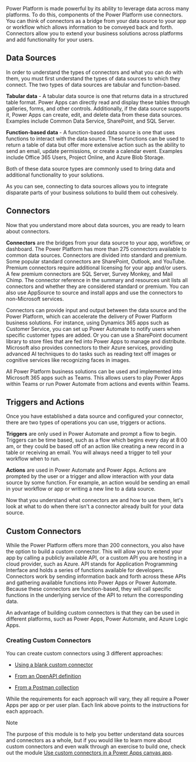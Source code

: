 Power Platform is made powerful by its ability to leverage data across many
platforms. To do this, components of the Power Platform use connectors. You can
think of connectors as a bridge from your data source to your app or workflow
which allows information to be conveyed back and forth. Connectors allow you to
extend your business solutions across platforms and add functionality for your
users.

## Data Sources

In order to understand the types of connectors and what you can do with them,
you must first understand the types of data sources to which they connect. The
two types of data sources are tabular and function-based.

**Tabular data** - A tabular data source is one that returns data in a
structured table format. Power Apps can directly read and display these tables
through galleries, forms, and other controls. Additionally, if the data source
supports it, Power Apps can create, edit, and delete data from these data
sources. Examples include Common Data Service, SharePoint, and SQL Server.

**Function-based data** - A function-based data source is one that uses
functions to interact with the data source. These functions can be used to
return a table of data but offer more extensive action such as the ability to
send an email, update permissions, or create a calendar event. Examples include
Office 365 Users, Project Online, and Azure Blob Storage.

Both of these data source types are commonly used to bring data and additional
functionality to your solutions.

As you can see, connecting to data sources allows you to integrate disparate
parts of your business solutions to build them out cohesively.

## Connectors

Now that you understand more about data sources, you are ready to learn about
connectors.

**Connectors** are the bridges from your data source to your app, workflow, or
dashboard. The Power Platform has more than 275 connectors available to common
data sources. Connectors are divided into standard and premium. Some popular
standard connectors are SharePoint, Outlook, and YouTube. Premium connectors
require additional licensing for your app and/or users. A few premium connectors
are SQL Server, Survey Monkey, and Mail Chimp. The connector reference in the
summary and resources unit lists all connectors and whether they are considered
standard or premium. You can also use AppSource to source and install apps and
use the connectors to non-Microsoft services.

Connectors can provide input and output between the data source and the Power
Platform, which can accelerate the delivery of Power Platform business
solutions. For instance, using Dynamics 365 apps such as Customer Service, you
can set up Power Automate to notify users when specific customer types are
added. Or you can use a SharePoint document library to store files that are fed
into Power Apps to manage and distribute. Microsoft also provides connectors to
their Azure services, providing advanced AI techniques to do tasks such as
reading text off images or cognitive services like recognizing faces in images.

All Power Platform business solutions can be used and implemented into Microsoft
365 apps such as Teams. This allows users to play Power Apps within Teams or run
Power Automate from actions and events within Teams.

## Triggers and Actions

Once you have established a data source and configured your connector, there are
two types of operations you can use, triggers or actions.

**Triggers** are only used in Power Automate and prompt a flow to begin.
Triggers can be time based, such as a flow which begins every day at 8:00 am, or
they could be based off of an action like creating a new record in a table or
receiving an email. You will always need a trigger to tell your workflow when to
run.

**Actions** are used in Power Automate and Power Apps. Actions are prompted by
the user or a trigger and allow interaction with your data source by some
function. For example, an action would be sending an email in your workflow or
app or writing a new line to a data source.

Now that you understand what connectors are and how to use them, let's look at
what to do when there isn't a connector already built for your data source.

## Custom Connectors

While the Power Platform offers more than 200 connectors, you also have the
option to build a custom connector. This will allow you to extend your app by
calling a publicly available API, or a custom API you are hosting in a cloud
provider, such as Azure. API stands for Application Programming Interface and
holds a series of functions available for developers. Connectors work by sending
information back and forth across these APIs and gathering available functions
into Power Apps or Power Automate. Because these connectors are function-based,
they will call specific functions in the underlying service of the API to return
the corresponding data.

An advantage of building custom connectors is that they can be used in different
platforms, such as Power Apps, Power Automate, and Azure Logic Apps.

### Creating Custom Connectors

You can create custom connectors using 3 different approaches:

-   [Using a blank custom connector](https://docs.microsoft.com/connectors/custom-connectors/define-blank)

-   [From an OpenAPI definition](https://docs.microsoft.com/connectors/custom-connectors/define-openapi-definition)

-   [From a Postman collection](https://docs.microsoft.com/connectors/custom-connectors/define-postman-collection)

While the requirements for each approach will vary, they all require a Power
Apps per app or per user plan. Each link above points to the instructions for
each approach.

>[!NOTE]
>The purpose of this module is to help you better understand data sources and
connectors as a whole, but if you would like to learn more about custom
connectors and even walk through an exercise to build one, check out the module
[Use custom connectors in a Power Apps canvas app](https://docs.microsoft.com/learn/modules/use-custom-connectors-in-powerapps-canvas-app/).

